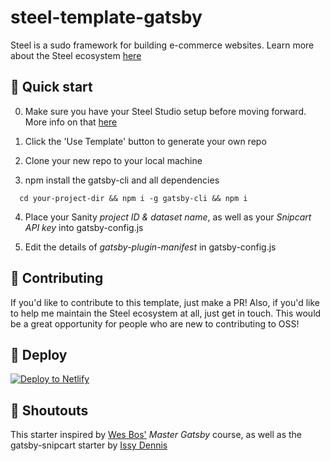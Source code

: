 # steel-template-gatsby

Steel is a sudo framework for building e-commerce websites. Learn more about the Steel ecosystem [here](https://github.com/stordahl/steel)


## 🚀 Quick start

0. Make sure you have your Steel Studio setup before moving forward. More info on that [here](https://github.com/stordahl/steel-studio)

1. Click the 'Use Template' button to generate your own repo

2. Clone your new repo to your local machine

3. npm install the gatsby-cli and all dependencies

  ```shell
    cd your-project-dir && npm i -g gatsby-cli && npm i
  ```

4. Place your Sanity *project ID & dataset name*, as well as your *Snipcart API key* into gatsby-config.js

5. Edit the details of *gatsby-plugin-manifest* in gatsby-config.js

## 👋 Contributing

If you'd like to contribute to this template, just make a PR! Also, if you'd like to help me maintain the Steel ecosystem at all, just get in touch. This would be a great opportunity for people who are new to contributing to OSS!

## 💫 Deploy

[![Deploy to Netlify](https://www.netlify.com/img/deploy/button.svg)](https://app.netlify.com/start/deploy?repository=https://github.com/stordahl/steel-template-gatsby
)

## 📣 Shoutouts

This starter inspired by [Wes Bos'](https://github.com/wesbos) *Master Gatsby* course, as well as the gatsby-snipcart starter by [Issy Dennis](https://github.com/issydennis/gatsby-snipcart)

